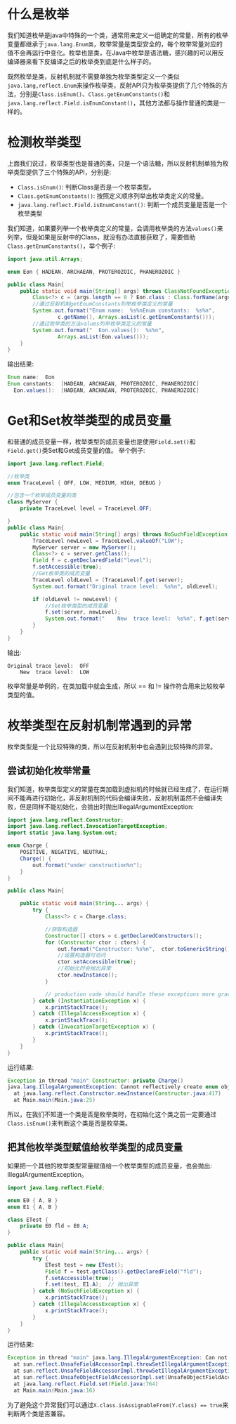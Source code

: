 # 什么是枚举

我们知道枚举是java中特殊的一个类，通常用来定义一组确定的常量，所有的枚举变量都继承于`java.lang.Enum类`，枚举常量是类型安全的，每个枚举常量对应的值不会再运行中变化。枚举也是类，在Java中枚举是语法糖，感兴趣的可以用反编译器来看下反编译之后的枚举类到底是什么样子的。

既然枚举是类，反射机制就不需要单独为枚举类型定义一个类似`java.lang,reflect.Enum`来操作枚举类，反射API只为枚举类提供了几个特殊的方法，分别是`Class.isEnum()`、`Class.getEnumConstants()`和`java.lang.reflect.Field.isEnumConstant()`，其他方法都与操作普通的类是一样的。

# 检测枚举类型

上面我们说过，枚举类型也是普通的类，只是一个语法糖，所以反射机制单独为枚举类型提供了三个特殊的API，分别是:
* `Class.isEnum()`: 判断Class是否是一个枚举类型。
* `Class.getEnumConstants()`: 按照定义顺序列举出枚举类定义的常量。
* `java.lang.reflect.Field.isEnumConstant()`: 判断一个成员变量是否是一个枚举类型

我们知道，如果要列举一个枚举类定义的常量，会调用枚举类的方法`values()`来列举，但是如果是反射中的Class，就没有办法直接获取了，需要借助`Class.getEnumConstants()`，举个例子:

```java
import java.util.Arrays;

enum Eon { HADEAN, ARCHAEAN, PROTEROZOIC, PHANEROZOIC }

public class Main{
    public static void main(String[] args) throws ClassNotFoundException {
        Class<?> c = (args.length == 0 ? Eon.class : Class.forName(args[0]));
        //通过反射机制getEnumConstants列举枚举类定义的常量
        System.out.format("Enum name:  %s%nEnum constants:  %s%n",
                c.getName(), Arrays.asList(c.getEnumConstants()));
        //通过枚举类的方法values列举枚举类定义的常量
        System.out.format("  Eon.values():  %s%n",
                Arrays.asList(Eon.values()));
    }
}

```
输出结果: 
```java
Enum name:  Eon
Enum constants:  [HADEAN, ARCHAEAN, PROTEROZOIC, PHANEROZOIC]
  Eon.values():  [HADEAN, ARCHAEAN, PROTEROZOIC, PHANEROZOIC]
```

# Get和Set枚举类型的成员变量

和普通的成员变量一样，枚举类型的成员变量也是使用`Field.set()`和`Field.get()`类Set和Get成员变量的值。
举个例子:
```java
import java.lang.reflect.Field;

//枚举类
enum TraceLevel { OFF, LOW, MEDIUM, HIGH, DEBUG }

//包含一个枚举成员变量的类
class MyServer {
    private TraceLevel level = TraceLevel.OFF;

}
public class Main{
    public static void main(String[] args) throws NoSuchFieldException, IllegalAccessException {
        TraceLevel newLevel = TraceLevel.valueOf("LOW");
        MyServer server = new MyServer();
        Class<?> c = server.getClass();
        Field f = c.getDeclaredField("level");
        f.setAccessible(true);
        //Get枚举类的成员变量
        TraceLevel oldLevel = (TraceLevel)f.get(server);
        System.out.format("Original trace level:  %s%n", oldLevel);

        if (oldLevel != newLevel) {
            //Set枚举类型的成员变量
            f.set(server, newLevel);
            System.out.format("    New  trace level:  %s%n", f.get(server));
        }
    }
}

```

输出:
```out
Original trace level:  OFF
    New  trace level:  LOW
```

枚举常量是单例的，在类加载中就会生成，所以 == 和 != 操作符合用来比较枚举类型的值。

# 枚举类型在反射机制常遇到的异常

枚举类型是一个比较特殊的类，所以在反射机制中也会遇到比较特殊的异常。

## 尝试初始化枚举常量

我们知道，枚举类型定义的常量在类加载到虚拟机的时候就已经生成了，在运行期间不能再进行初始化，非反射机制的代码会编译失败，反射机制虽然不会编译失败，但是同样不能初始化，会抛出时抛出IllegalArgumentException:
```java
import java.lang.reflect.Constructor;
import java.lang.reflect.InvocationTargetException;
import static java.lang.System.out;

enum Charge {
    POSITIVE, NEGATIVE, NEUTRAL;
    Charge() {
        out.format("under construction%n");
    }
}

public class Main{

    public static void main(String... args) {
        try {
            Class<?> c = Charge.class;

            //获取构造器
            Constructor[] ctors = c.getDeclaredConstructors();
            for (Constructor ctor : ctors) {
                out.format("Constructor: %s%n",  ctor.toGenericString());
                //设置构造器可访问
                ctor.setAccessible(true);
                //初始化时会抛出异常
                ctor.newInstance();
            }

            // production code should handle these exceptions more gracefully
        } catch (InstantiationException x) {
            x.printStackTrace();
        } catch (IllegalAccessException x) {
            x.printStackTrace();
        } catch (InvocationTargetException x) {
            x.printStackTrace();
        }
    }
}
```
运行结果:
```java
Exception in thread "main" Constructor: private Charge()
java.lang.IllegalArgumentException: Cannot reflectively create enum objects
  at java.lang.reflect.Constructor.newInstance(Constructor.java:417)
  at Main.main(Main.java:25)
```

所以，在我们不知道一个类是否是枚举类时，在初始化这个类之前一定要通过`Class.isEnum()`来判断这个类是否是枚举类。

## 把其他枚举类型赋值给枚举类型的成员变量
如果把一个其他的枚举类型常量赋值给一个枚举类型的成员变量，也会抛出: IllegalArgumentException。
```java
import java.lang.reflect.Field;

enum E0 { A, B }
enum E1 { A, B }

class ETest {
    private E0 fld = E0.A;
}

public class Main{
    public static void main(String... args) {
        try {
            ETest test = new ETest();
            Field f = test.getClass().getDeclaredField("fld");
            f.setAccessible(true);
            f.set(test, E1.A);  // 抛出异常
        } catch (NoSuchFieldException x) {
            x.printStackTrace();
        } catch (IllegalAccessException x) {
            x.printStackTrace();
        }
    }
}
```

运行结果:

```java
Exception in thread "main" java.lang.IllegalArgumentException: Can not set E0 field ETest.fld to E1
  at sun.reflect.UnsafeFieldAccessorImpl.throwSetIllegalArgumentException(UnsafeFieldAccessorImpl.java:167)
  at sun.reflect.UnsafeFieldAccessorImpl.throwSetIllegalArgumentException(UnsafeFieldAccessorImpl.java:171)
  at sun.reflect.UnsafeObjectFieldAccessorImpl.set(UnsafeObjectFieldAccessorImpl.java:81)
  at java.lang.reflect.Field.set(Field.java:764)
  at Main.main(Main.java:16)
```

为了避免这个异常我们可以通过`X.class.isAssignableFrom(Y.class) == true`来判断两个类是否兼容。






